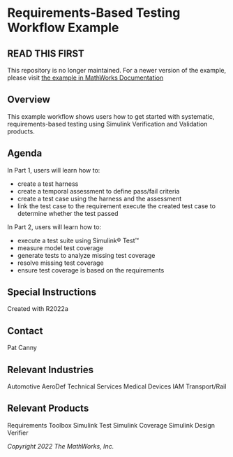 # Requirements-Based Testing Workflow Example

## READ THIS FIRST

This repository is no longer maintained. For a newer version of the example, please visit [the example in MathWorks Documentation](https://www.mathworks.com/help/slcoverage/ug/resolve-missing-coverage-rbt-example.html)


## Overview
This example workflow shows users how to get started with systematic, requirements-based testing using Simulink Verification and Validation products.

## Agenda

In Part 1, users will learn how to:

- create a test harness
- create a temporal assessment to define pass/fail criteria
- create a test case using the harness and the assessment
- link the test case to the requirement
execute the created test case to determine whether the test passed

In Part 2, users will learn how to:

- execute a test suite using Simulink® Test™
- measure model test coverage
- generate tests to analyze missing test coverage
- resolve missing test coverage
- ensure test coverage is based on the requirements

## Special Instructions
Created with R2022a

## Contact
Pat Canny

## Relevant Industries
Automotive
AeroDef
Technical Services
Medical Devices
IAM
Transport/Rail

## Relevant Products
Requirements Toolbox
Simulink Test
Simulink Coverage
Simulink Design Verifier


*Copyright 2022 The MathWorks, Inc.*
